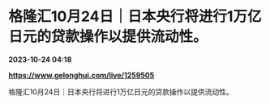 # 格隆汇10月24日｜日本央行将进行1万亿日元的贷款操作以提供流动性。

**2023-10-24 04:18**

**https://www.gelonghui.com/live/1259505**

格隆汇10月24日｜日本央行将进行1万亿日元的贷款操作以提供流动性。